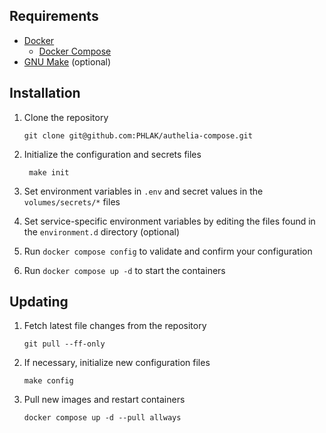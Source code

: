 Requirements
------------

  - [Docker](https://www.docker.com)
    - [Docker Compose](https://docs.docker.com/compose/)
  - [GNU Make](https://www.gnu.org/software/make/) (optional)

Installation
------------

  1. Clone the repository

         git clone git@github.com:PHLAK/authelia-compose.git

  2. Initialize the configuration and secrets files

          make init

  3. Set environment variables in `.env` and secret values in the `volumes/secrets/*` files

  4. Set service-specific environment variables by editing the files found in the `environment.d` directory (optional)

  5. Run `docker compose config` to validate and confirm your configuration

  6. Run `docker compose up -d` to start the containers

Updating
--------

  1. Fetch latest file changes from the repository

         git pull --ff-only

  2. If necessary, initialize new configuration files

         make config

  3. Pull new images and restart containers

         docker compose up -d --pull allways
